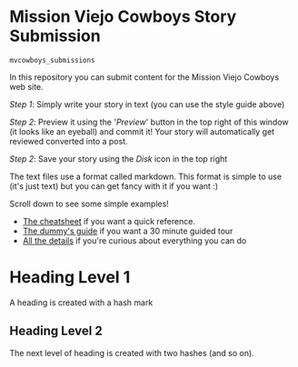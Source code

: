 # Mission Viejo Cowboys Story Submission

	mvcowboys_submissions

In this repository you can submit content for the Mission Viejo Cowboys web site. 

_Step 1_: Simply write your story in text (you can use the style guide above)

_Step 2_: Preview it using the '*Preview*' button in the top right of this window (it looks like an eyeball) and commit it! Your story will automatically get reviewed converted into a post. 

_Step 2_: Save your story using the *Disk* icon in the top right


The text files use a format called markdown. This format is simple to use (it's just text) but you can get fancy with it if you want :)

Scroll down to see some simple examples!

* [The cheatsheet](https://github.com/adam-p/markdown-here/wiki/Markdown-Cheatsheet) if you want a quick reference.
* [The dummy's guide](https://medium.com/@taylorhxu/markdown-for-dummies-a24e982b8e85) if you want a 30 minute guided tour
* [All the details](http://daringfireball.net/projects/markdown/syntax) if you're curious about everything you can do

# Heading Level 1

A heading is created with a hash mark

## Heading Level 2

The next level of heading is created with two hashes (and so on).


